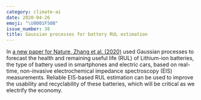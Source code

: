 ```yaml
---
category: climate-ai
date: 2020-04-26
emoji: "\U0001F50B"
issue_number: 38
title: Gaussian processes for battery RUL estimation
---
```


In [a new paper for Nature, Zhang et al.
(2020)](https://www.nature.com/articles/s41467-020-15235-7?utm_campaign=Dynamically%20Typed&utm_medium=email&utm_source=Revue%20newsletter) used Gaussian processes to forecast the health and remaining useful life (RUL) of Lithium-ion batteries, the type of battery used in smartphones and electric cars, based on real-time, non-invasive electrochemical impedance spectroscopy (EIS) measurements.
Reliable EIS-based RUL estimation can be used to improve the usability and recyclability of these batteries, which will be critical as we electrify the economy.